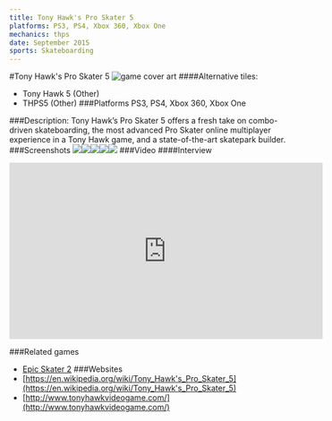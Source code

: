 ```yaml
---
title: Tony Hawk's Pro Skater 5
platforms: PS3, PS4, Xbox 360, Xbox One
mechanics: thps
date: September 2015
sports: Skateboarding
---
```

#Tony Hawk's Pro Skater 5
![game cover art](//images.igdb.com/igdb/image/upload/t_cover_big/i8s0tvdnjuy4rxfixsj8.jpg "Logo Title Text 1")
####Alternative tiles:
* Tony Hawk 5 (Other)
* THPS5 (Other)
###Platforms
PS3, PS4, Xbox 360, Xbox One

###Description:
Tony Hawk’s Pro Skater 5 offers a fresh take on combo-driven skateboarding, the most advanced Pro Skater online multiplayer experience in a Tony Hawk game, and a state-of-the-art skatepark builder.
###Screenshots
<a target="_blank" href="//images.igdb.com/igdb/image/upload/t_cover_big/nys8f4ctf2n4e5j88v9b.jpg"><img src="//images.igdb.com/igdb/image/upload/t_thumb/nys8f4ctf2n4e5j88v9b.jpg"/></a><a target="_blank" href="//images.igdb.com/igdb/image/upload/t_cover_big/degvgx6l31cvzgwfckqb.jpg"><img src="//images.igdb.com/igdb/image/upload/t_thumb/degvgx6l31cvzgwfckqb.jpg"/></a><a target="_blank" href="//images.igdb.com/igdb/image/upload/t_cover_big/eavwscfcbdi0adageg3p.jpg"><img src="//images.igdb.com/igdb/image/upload/t_thumb/eavwscfcbdi0adageg3p.jpg"/></a><a target="_blank" href="//images.igdb.com/igdb/image/upload/t_cover_big/jzyyzavrgqm5atntzhjr.jpg"><img src="//images.igdb.com/igdb/image/upload/t_thumb/jzyyzavrgqm5atntzhjr.jpg"/></a><a target="_blank" href="//images.igdb.com/igdb/image/upload/t_cover_big/l7syd2bcepeavcxounbb.jpg"><img src="//images.igdb.com/igdb/image/upload/t_thumb/l7syd2bcepeavcxounbb.jpg"/></a>
###Video
####Interview

<iframe width="560" height="315" src="https://www.youtube.com/embed/dGp_dBtg4ZM" frameborder="0" allowfullscreen></iframe>

###Related games
* [Epic Skater 2](/games/epic-skater-2-71452/)
###Websites
* [https://en.wikipedia.org/wiki/Tony_Hawk's_Pro_Skater_5](https://en.wikipedia.org/wiki/Tony_Hawk's_Pro_Skater_5)
* [http://www.tonyhawkvideogame.com/](http://www.tonyhawkvideogame.com/)
